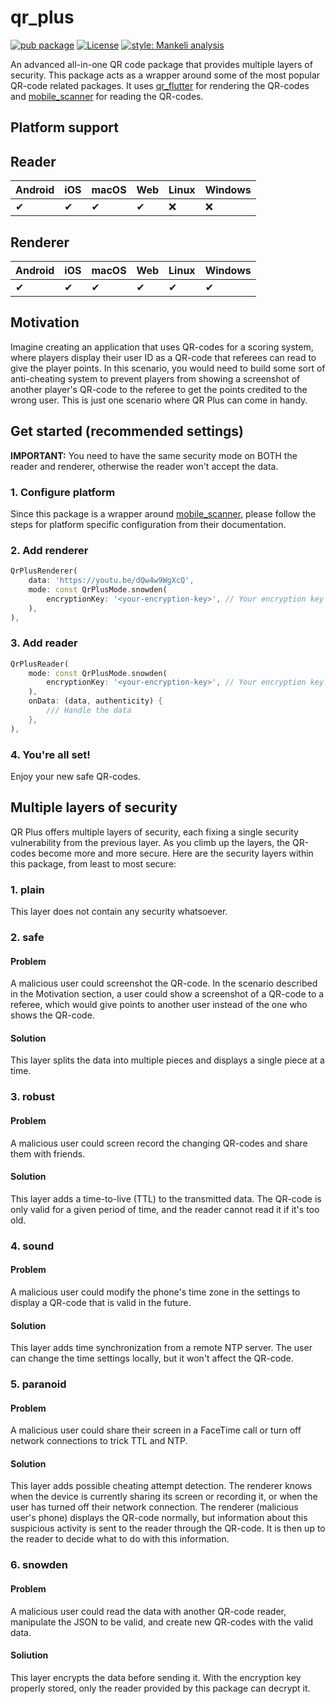 # qr_plus

[![pub package](pub_badge)](pub_badge_link)
[![License](license_badge)](license_badge_link)
[![style: Mankeli analysis][style_badge]][style_badge_link]

An advanced all-in-one QR code package that provides multiple layers of security. This package acts as a wrapper around some of the most popular QR-code related packages. It uses
[qr_flutter](https://pub.dev/packages/qr_flutter) for rendering the QR-codes and [mobile_scanner](https://pub.dev/packages/mobile_scanner) for reading the QR-codes.

## Platform support
## Reader
| Android | iOS | macOS | Web | Linux | Windows |
|---------|-----|-------|-----|-------|---------|
| ✔       | ✔   | ✔     | ✔   | :x:   | :x:     |

## Renderer
| Android | iOS | macOS | Web | Linux | Windows |
|---------|-----|-------|-----|-------|---------|
| ✔       | ✔   | ✔     | ✔   | ✔     | ✔       |

## Motivation
Imagine creating an application that uses QR-codes for a scoring system, where players display their user ID as a QR-code that referees can read to give the player points. In this scenario, you would need to build some sort of anti-cheating system to prevent players from showing a screenshot of another player's QR-code to the referee to get the points credited to the wrong user. This is just one scenario where QR Plus can come in handy.

## Get started (recommended settings)
**IMPORTANT:** You need to have the same security mode on BOTH the reader and renderer, otherwise the reader won't accept the data.

### 1. Configure platform
Since this package is a wrapper around [mobile_scanner](https://pub.dev/packages/mobile_scanner), please follow the steps for platform specific configuration from their documentation.
### 2. Add renderer
```dart
QrPlusRenderer(
    data: 'https://youtu.be/dQw4w9WgXcQ',
    mode: const QrPlusMode.snowden(
        encryptionKey: '<your-encryption-key>', // Your encryption key from .env. See https://pub.dev/packages/flutter_dotenv
    ),
),
```
### 3. Add reader
```dart
QrPlusReader(
    mode: const QrPlusMode.snowden(
        encryptionKey: '<your-encryption-key>', // Your encryption key from .env. See https://pub.dev/packages/flutter_dotenv
    ),
    onData: (data, authenticity) {
        /// Handle the data
    },
),
```

### 4. You're all set!
Enjoy your new safe QR-codes.

## Multiple layers of security
QR Plus offers multiple layers of security, each fixing a single security vulnerability from the previous layer. As you climb up the layers, the QR-codes become more and more secure. Here are the security layers within this package, from least to most secure:
### 1. plain
This layer does not contain any security whatsoever.

### 2. safe
#### Problem
A malicious user could screenshot the QR-code. In the scenario described in the Motivation section, a user could show a screenshot of a QR-code to a referee, which would give points to another user instead of the one who shows the QR-code.

#### Solution
This layer splits the data into multiple pieces and displays a single piece at a time.

### 3. robust
#### Problem
A malicious user could screen record the changing QR-codes and share them with friends.

#### Solution
This layer adds a time-to-live (TTL) to the transmitted data. The QR-code is only valid for a given period of time, and the reader cannot read it if it's too old.

### 4. sound
#### Problem
A malicious user could modify the phone's time zone in the settings to display a QR-code that is valid in the future.

#### Solution
This layer adds time synchronization from a remote NTP server. The user can change the time settings locally, but it won't affect the QR-code.

### 5. paranoid
#### Problem
A malicious user could share their screen in a FaceTime call or turn off network connections to trick TTL and NTP.

#### Solution
This layer adds possible cheating attempt detection. The renderer knows when the device is currently sharing its screen or recording it, or when the user has turned off their network connection. The renderer (malicious user's phone) displays the QR-code normally, but information about this suspicious activity is sent to the reader through the QR-code. It is then up to the reader to decide what to do with this information.

### 6. snowden
#### Problem
A malicious user could read the data with another QR-code reader, manipulate the JSON to be valid, and create new QR-codes with the valid data.

#### Soliution
This layer encrypts the data before sending it. With the encryption key properly stored, only the reader provided by this package can decrypt it.

[pub_badge]: https://img.shields.io/pub/v/qr_plus.svg
[pub_badge_link]: https://pub.dev/packages/qr_plus
[license_badge]: https://img.shields.io/badge/License-BSD%203--Clause-blue.svg
[license_badge_link]: https://opensource.org/licenses/BSD-3-Clause
[style_badge]: https://img.shields.io/badge/Style-Mankeli%20analysis-blue
[style_badge_link]: https://pub.dev/packages/mankeli_analysis